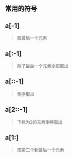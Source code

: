 ## 常用的符号

## a[-1]
> 取最后一个元素

## a[:-1]
> 除了最后一个元素全部取出

## a[::-1]
> 倒序取出

## a[2::-1]

> 下标为2的元素倒序取出

## a[1:]
> 取第二个到最后一个元素